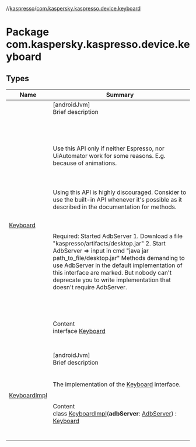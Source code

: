 //[kaspresso](../index.md)/[com.kaspersky.kaspresso.device.keyboard](index.md)



# Package com.kaspersky.kaspresso.device.keyboard  


## Types  
  
|  Name|  Summary| 
|---|---|
| [Keyboard](-keyboard/index.md)| [androidJvm]  <br>Brief description  <br><br><br><br><br>Use this API only if neither Espresso, nor UiAutomator work for some reasons. E.g. because of animations.<br><br><br><br>Using this API is highly discouraged. Consider to use the built-in API whenever it's possible as it described in the documentation for methods.<br><br><br><br>Required: Started AdbServer     1. Download a file "kaspresso/artifacts/desktop.jar"     2. Start AdbServer => input in cmd "java jar path_to_file/desktop.jar" Methods demanding to use AdbServer in the default implementation of this interface are marked.     But nobody can't deprecate you to write implementation that doesn't require AdbServer.<br><br><br><br>  <br>Content  <br>interface [Keyboard](-keyboard/index.md)  <br><br><br>
| [KeyboardImpl](-keyboard-impl/index.md)| [androidJvm]  <br>Brief description  <br><br><br>The implementation of the [Keyboard](-keyboard/index.md) interface.<br><br>  <br>Content  <br>class [KeyboardImpl](-keyboard-impl/index.md)(**adbServer**: [AdbServer](../com.kaspersky.kaspresso.device.server/-adb-server/index.md)) : [Keyboard](-keyboard/index.md)  <br><br><br>

